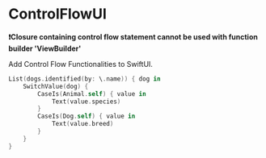 # ControlFlowUI

**❗Closure containing control flow statement cannot be used with function builder 'ViewBuilder'**

Add Control Flow Functionalities to SwiftUI.

```swift
List(dogs.identified(by: \.name)) { dog in
    SwitchValue(dog) {
        CaseIs(Animal.self) { value in
            Text(value.species)
        }
        CaseIs(Dog.self) { value in
            Text(value.breed)
        }
    }
}
```
